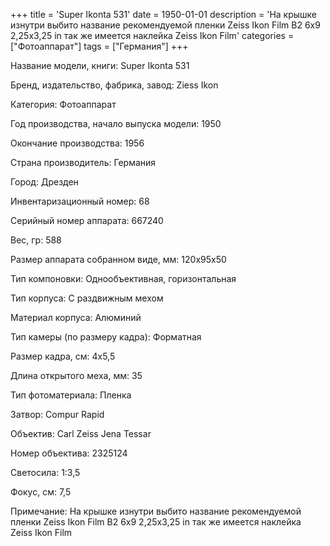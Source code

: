 +++
title = 'Super Ikonta 531'
date = 1950-01-01
description = 'На крышке изнутри выбито название рекомендуемой пленки  Zeiss Ikon Film B2 6x9 2,25x3,25 in так же имеется наклейка Zeiss Ikon Film'
categories = ["Фотоаппарат"]
tags = ["Германия"]
+++

Название модели, книги: Super Ikonta 531

Бренд, издательство, фабрика, завод: Ziess Ikon

Категория: Фотоаппарат

Год производства, начало выпуска модели: 1950

Окончание производства: 1956

Страна производитель: Германия

Город: Дрезден

Инвентаризационный номер: 68

Серийный номер аппарата: 667240

Вес, гр: 588

Размер аппарата  собранном виде, мм: 120x95x50

Тип компоновки: Однообъективная, горизонтальная

Тип корпуса: С раздвижным мехом

Материал корпуса: Алюминий

Тип камеры (по размеру кадра): Форматная

Размер кадра, см: 4x5,5

Длина открытого меха, мм: 35

Тип фотоматериала: Пленка

Затвор: Compur Rapid

Объектив: Carl Zeiss Jena 
Tessar

Номер объектива: 2325124

Светосила: 1:3,5

Фокус, см: 7,5

Примечание: На крышке изнутри выбито название рекомендуемой пленки  Zeiss Ikon Film B2 6x9 2,25x3,25 in так же имеется наклейка Zeiss Ikon Film

